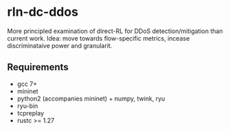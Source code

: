 # rln-dc-ddos
More principled examination of direct-RL for DDoS detection/mitigation than current work.
Idea: move towards flow-specific metrics, incease discriminataive power and granularit.

## Requirements
* gcc 7+
* mininet
* python2 (accompanies mininet) + numpy, twink, ryu
* ryu-bin
* tcpreplay
* rustc >= 1.27
